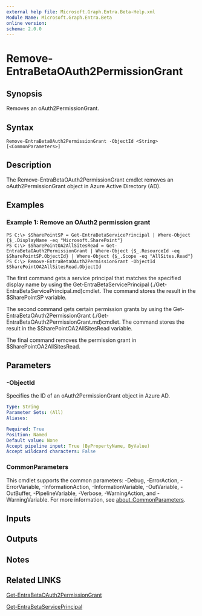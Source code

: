 ```yaml
---
external help file: Microsoft.Graph.Entra.Beta-Help.xml
Module Name: Microsoft.Graph.Entra.Beta
online version:
schema: 2.0.0
---
```


# Remove-EntraBetaOAuth2PermissionGrant

## Synopsis
Removes an oAuth2PermissionGrant.

## Syntax

```
Remove-EntraBetaOAuth2PermissionGrant -ObjectId <String> [<CommonParameters>]
```

## Description
The Remove-EntraBetaOAuth2PermissionGrant cmdlet removes an oAuth2PermissionGrant object in Azure Active Directory (AD).

## Examples

### Example 1: Remove an OAuth2 permission grant
```
PS C:\> $SharePointSP = Get-EntraBetaServicePrincipal | Where-Object {$_.DisplayName -eq "Microsoft.SharePoint"}
PS C:\> $SharePointOA2AllSitesRead = Get-EntraBetaOAuth2PermissionGrant | Where-Object {$_.ResourceId -eq $SharePointSP.ObjectId} | Where-Object {$_.Scope -eq "AllSites.Read"}
PS C:\> Remove-EntraBetaOAuth2PermissionGrant -ObjectId $SharePointOA2AllSitesRead.ObjectId
```

The first command gets a service principal that matches the specified display name by using the Get-EntraBetaServicePrincipal (./Get-EntraBetaServicePrincipal.md)cmdlet. 
The command stores the result in the $SharePointSP variable.

The second command gets certain permission grants by using the Get-EntraBetaOAuth2PermissionGrant (./Get-EntraBetaOAuth2PermissionGrant.md)cmdlet. 
The command stores the result in the $SharePointOA2AllSitesRead variable.

The final command removes the permission grant in $SharePointOA2AllSitesRead.

## Parameters



### -ObjectId
Specifies the ID of an oAuth2PermissionGrant object in Azure AD.

```yaml
Type: String
Parameter Sets: (All)
Aliases:

Required: True
Position: Named
Default value: None
Accept pipeline input: True (ByPropertyName, ByValue)
Accept wildcard characters: False
```

### CommonParameters
This cmdlet supports the common parameters: -Debug, -ErrorAction, -ErrorVariable, -InformationAction, -InformationVariable, -OutVariable, -OutBuffer, -PipelineVariable, -Verbose, -WarningAction, and -WarningVariable. For more information, see [about_CommonParameters](https://go.microsoft.com/fwlink/?LinkID=113216).

## Inputs

## Outputs

## Notes

## Related LINKS

[Get-EntraBetaOAuth2PermissionGrant]()

[Get-EntraBetaServicePrincipal]()

